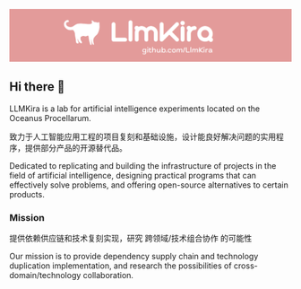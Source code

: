 ![cover](https://github.com/LlmKira/.github/blob/main/long_cover.png?raw=True)

## Hi there 👋

LLMKira is a lab for artificial intelligence experiments located on the Oceanus Procellarum.

致力于人工智能应用工程的项目复刻和基础设施，设计能良好解决问题的实用程序，提供部分产品的开源替代品。

Dedicated to replicating and building the infrastructure of projects in the field of artificial intelligence, designing practical programs that can effectively solve problems, and offering open-source alternatives to certain products.

### Mission

提供依赖供应链和技术复刻实现，研究 跨领域/技术组合协作 的可能性

Our mission is to provide dependency supply chain and technology duplication implementation, and research the possibilities of cross-domain/technology collaboration.


